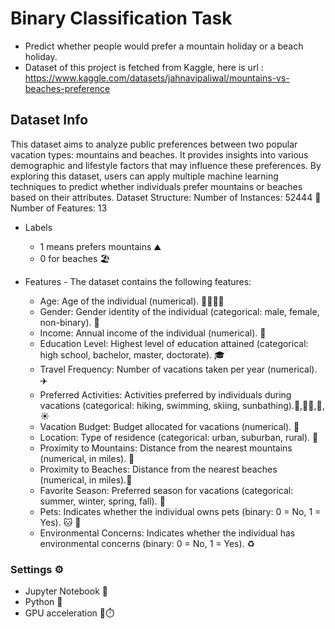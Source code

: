# Binary Classification Task
- Predict whether people would prefer a mountain holiday or a beach holiday.
- Dataset of this project is fetched from Kaggle, here is url : https://www.kaggle.com/datasets/jahnavipaliwal/mountains-vs-beaches-preference
## Dataset Info
This dataset aims to analyze public preferences between two popular vacation types: mountains and beaches. It provides insights into various demographic and lifestyle factors that may influence these preferences. By exploring this dataset, users can apply multiple machine learning techniques to predict whether individuals prefer mountains or beaches based on their attributes.
Dataset Structure:
Number of Instances: 52444 🧮
Number of Features: 13 

- Labels 
  - 1 means prefers mountains ⛰️
  - 0 for beaches 🏖️

- Features
      - The dataset contains the following features:
  - Age: Age of the individual (numerical). 👨‍👨‍👧‍👦
  - Gender: Gender identity of the individual (categorical: male, female, non-binary). 🚻
  - Income: Annual income of the individual (numerical). 💸
  - Education Level: Highest level of education attained (categorical: high school, bachelor, master, doctorate). 🎓
  - Travel Frequency: Number of vacations taken per year (numerical). ✈️
  - Preferred Activities: Activities preferred by individuals during vacations (categorical: hiking, swimming, skiing, sunbathing).👣,🏊‍♀️,🎿, ☀️
  - Vacation Budget: Budget allocated for vacations (numerical). 🧳
  - Location: Type of residence (categorical: urban, suburban, rural). 📍
  - Proximity to Mountains: Distance from the nearest mountains (numerical, in miles). 📏
  - Proximity to Beaches: Distance from the nearest beaches (numerical, in miles).📏
  - Favorite Season: Preferred season for vacations (categorical: summer, winter, spring, fall). 🍂
  - Pets: Indicates whether the individual owns pets (binary: 0 = No, 1 = Yes). 🐱 🐶
  - Environmental Concerns: Indicates whether the individual has environmental concerns (binary: 0 = No, 1 = Yes). ♻️




### Settings ⚙️
- Jupyter Notebook 📒
- Python 🐍
- GPU acceleration 🚀⏱️
